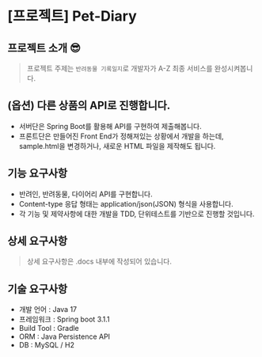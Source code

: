 # [프로젝트] Pet-Diary

## 프로젝트 소개 😎

> 프로젝트 주제는 `반려동물 기록일지`로 개발자가 A-Z 최종 서비스를 완성시켜봅니다.

## (옵션) 다른 상품의 API로 진행합니다.

- 서버단은 Spring Boot를 활용해 API를 구현하여 제출해봅니다.
- 프론트단은 만들어진 Front End가 정해져있는 상황에서 개발을 하는데, sample.html을 변경하거나, 새로운 HTML 파일을 제작해도 됩니다.

## 기능 요구사항

- 반려인, 반려동물, 다이어리 API를 구현합니다.
- Content-type 응답 형태는 application/json(JSON) 형식을 사용합니다.
- 각 기능 및 제약사항에 대한 개발을 TDD, 단위테스트를 기반으로 진행할 것입니다.

## 상세 요구사항

> 상세 요구사항은 .docs 내부에 작성되어 있습니다.

## 기술 요구사항

- 개발 언어 : Java 17
- 프레임워크 : Spring boot 3.1.1
- Build Tool : Gradle
- ORM : Java Persistence API
- DB : MySQL / H2
